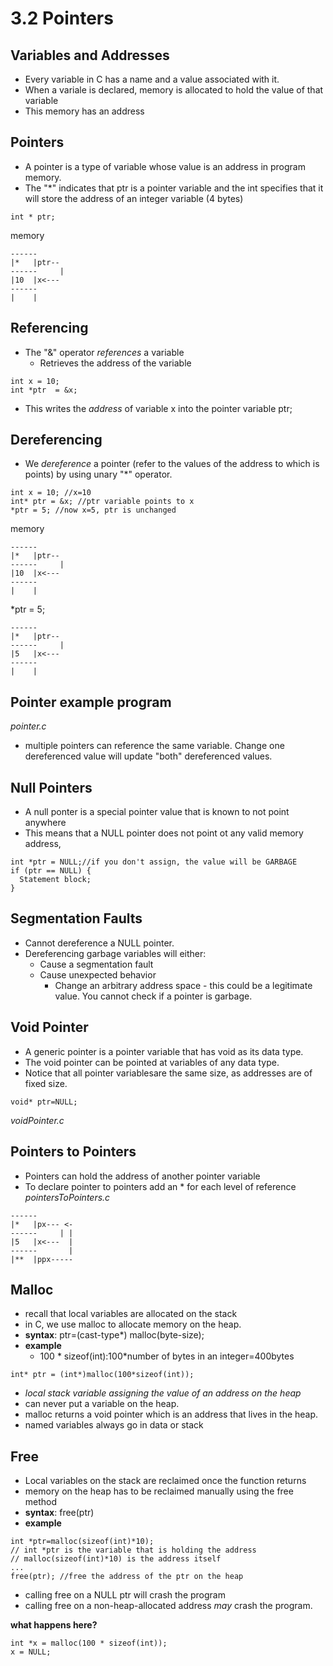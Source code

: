 # 3.2 Pointers

## Variables and Addresses
- Every variable in C has a name and a value associated with it.
- When a variale is declared, memory is allocated to hold the value of that variable
- This memory has an address

## Pointers
- A pointer is a type of variable whose value is an address in program memory.
- The "*" indicates that ptr is a pointer variable and the int specifies that it will store the address of an integer variable (4 bytes)
```
int * ptr;
```
memory
```
------
|*   |ptr--
------     |
|10  |x<---
------
|    |
```

## Referencing
- The "&" operator *references* a variable
  - Retrieves the address of the variable
```
int x = 10;
int *ptr  = &x;
```
- This writes the *address* of variable x into the pointer variable ptr;

## Dereferencing
- We *dereference* a pointer (refer to the values of the address to which is points) by using unary "*" operator.
```
int x = 10; //x=10
int* ptr = &x; //ptr variable points to x
*ptr = 5; //now x=5, ptr is unchanged
```
memory
```
------
|*   |ptr--
------     |
|10  |x<---
------
|    |
```
*ptr = 5;
```
------
|*   |ptr--
------     |
|5   |x<---
------
|    |
```
## Pointer example program
*pointer.c*

- multiple pointers can reference the same variable. Change one dereferenced value will update "both" dereferenced values.

## Null Pointers
- A null ponter is a special pointer value that is known to not point anywhere
- This means that a NULL pointer does not point ot any valid memory address,
```
int *ptr = NULL;//if you don't assign, the value will be GARBAGE
if (ptr == NULL) {
  Statement block;
}
```

## Segmentation Faults
- Cannot dereference a NULL pointer.
- Dereferencing garbage variables will either:
  - Cause a segmentation fault
  - Cause unexpected behavior
    - Change an arbitrary address space - this could be a legitimate value.
You cannot check if a pointer is garbage.

## Void Pointer
- A generic pointer is a pointer variable that has void as its data type.
- The void pointer can be pointed at variables of any data type.
- Notice that all pointer variablesare the same size, as addresses are of fixed size.
```
void* ptr=NULL;
```
*voidPointer.c*

## Pointers to Pointers
- Pointers can hold the address of another pointer variable
- To declare pointer to pointers add an * for each level of reference
*pointersToPointers.c*
```
------
|*   |px--- <-   
------     | |
|5   |x<---  |
------       |
|**  |ppx-----
```

## Malloc
- recall that local variables are allocated on the stack
- in C, we use malloc to allocate memory on the heap.
- **syntax**: ptr=(cast-type*) malloc(byte-size);
- **example**
  - 100 * sizeof(int):100*number of bytes in an integer=400bytes
```
int* ptr = (int*)malloc(100*sizeof(int));
```
- _local stack variable assigning the value of an address on the heap_
- can never put a variable on the heap.
- malloc returns a void pointer which is an address that lives in the heap.
- named variables always go in data or stack

## Free
- Local variables on the stack are reclaimed once the function returns
- memory on the heap has to be reclaimed manually using the free method
- **syntax**: free(ptr)
- **example**
```
int *ptr=malloc(sizeof(int)*10);
// int *ptr is the variable that is holding the address
// malloc(sizeof(int)*10) is the address itself
...
free(ptr); //free the address of the ptr on the heap
```
- calling free on a NULL ptr will crash the program
- calling free on a non-heap-allocated address _may_ crash the program.

**what happens here?**
```
int *x = malloc(100 * sizeof(int));
x = NULL;
```
